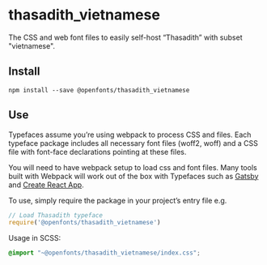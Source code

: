 
# thasadith_vietnamese

The CSS and web font files to easily self-host “Thasadith” with subset "vietnamese".

## Install

`npm install --save @openfonts/thasadith_vietnamese`

## Use

Typefaces assume you’re using webpack to process CSS and files. Each typeface
package includes all necessary font files (woff2, woff) and a CSS file with
font-face declarations pointing at these files.

You will need to have webpack setup to load css and font files. Many tools built
with Webpack will work out of the box with Typefaces such as [Gatsby](https://github.com/gatsbyjs/gatsby)
and [Create React App](https://github.com/facebookincubator/create-react-app).

To use, simply require the package in your project’s entry file e.g.

```javascript
// Load Thasadith typeface
require('@openfonts/thasadith_vietnamese')
```

Usage in SCSS:
```scss
@import "~@openfonts/thasadith_vietnamese/index.css";
```

